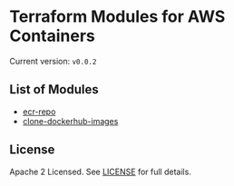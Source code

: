 # Terraform Modules for AWS Containers

Current version: `v0.0.2`

## List of Modules

* [ecr-repo](modules/ecr-repo/README.md)
* [clone-dockerhub-images](modules/clone-dockerhub-images/README.md)


## License

Apache 2 Licensed. See [LICENSE](LICENSE) for full details.
